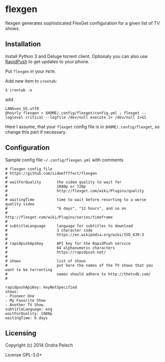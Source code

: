 flexgen
=======

flexgen generates sophisticated FlexGet configuration for a given list of TV shows.

Installation
-------------

Install Python 3 and Deluge torrent client. Optionaly you can also use [RapidPush](https://rapidpush.net/) to get updates to your phone.

Put `flexgen` in your `PATH`.

Add new item to `crontab`:

```
$ crontab -e
```

add

```
LANG=en_US.utf8
@hourly flexgen > $HOME/.config/flexget/config.yml ; flexget --loglevel critical --logfile /dev/null execute 1> /dev/null 2>&1
```

Here I assume, that your `flexget` config file is in `$HOME/.config/flexget`, so change this part if necessary.


Configuration
-------------

Sample config file `~/.config/flexgen.yml` with comments

```
# flexgen config file
# https://github.com/sideeffffect/flexgen
#
# waitForQuality       the video quality to wait for
#                      1080p or 720p
#                      http://flexget.com/wiki/Plugins/quality
#
# waitingTime          time to wait before resorting to a worse quality video
#                      "6 days", "13 hours", and so on
#                      http://flexget.com/wiki/Plugins/series/timeframe
#
# subtitleLanguage     language for subtitles to download
#                      3 character code
#                      https://en.wikipedia.org/wiki/ISO_639-3
#
# rapidpushApiKey      API key for the RapidPush service
#                      64 alphanumeric characters
#                      https://rapidpush.net/
#
# shows                list of shows
#                      put here the names of the TV shows that you want to be torrenting
#                      names should adhere to http://thetvdb.com/
#

rapidpushApiKey: keyNotSpecified
shows:
- Pioneer One
- My Favorite Show
- Another TV Show
subtitleLanguage: eng
waitForQuality: 1080p
waitingTime: 6 days
```


Licensing
------------
Copyright (c) 2014 Ondra Pelech

License GPL-3.0+

